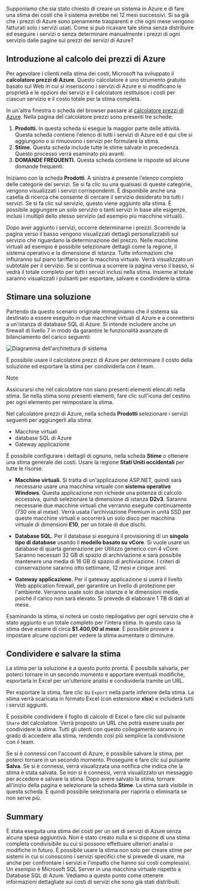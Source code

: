 Supponiamo che sia stato chiesto di creare un sistema in Azure e di fare una stima dei costi che il sistema avrebbe nei 12 mesi successivi. Si sa già che i prezzi di Azure sono pienamente trasparenti e che ogni mese vengono fatturati solo i servizi usati. Come si può ricavare tale stima senza distribuire ed eseguire i servizi o senza determinare manualmente i prezzi di ogni servizio dalle pagine sui prezzi dei servizi di Azure? 

## <a name="introducing-the-azure-pricing-calculator"></a>Introduzione al calcolo dei prezzi di Azure

Per agevolare i clienti nella stima dei costi, Microsoft ha sviluppato il **calcolatore prezzi di Azure**. Questo calcolatore è uno strumento gratuito basato sul Web in cui si inseriscono i servizi di Azure e si modificano le proprietà e le opzioni dei servizi e il calcolatore restituisce i costi per ciascun servizio e il costo totale per la stima completa.

In un'altra finestra o scheda del browser passare al [calcolatore prezzi di Azure](https://azure.microsoft.com/pricing/calculator/). Nella pagina del calcolatore prezzi sono presenti tre schede:

1. **Prodotti.** In questa scheda si esegue la maggior parte delle attività. Questa scheda contiene l'elenco di tutti i servizi di Azure ed è qui che si aggiungono o si rimuovono i servizi per formulare la stima.
2. **Stime.** Questa scheda include tutte le stime salvate in precedenza. Questo processo verrà esaminato più avanti.
3. **DOMANDE FREQUENTI.** Questa scheda contiene le risposte ad alcune domande frequenti.

Iniziamo con la scheda **Prodotti**. A sinistra è presente l'elenco completo delle categorie dei servizi. Se si fa clic su una qualsiasi di queste categorie, vengono visualizzati i servizi corrispondenti. È disponibile anche una casella di ricerca che consente di cercare il servizio desiderato tra tutti i servizi. Se si fa clic sul servizio, questo viene aggiunto alla stima. È possibile aggiungere un solo servizio o tanti servizi in base alle esigenze, inclusi i multipli dello stesso servizio (ad esempio più macchine virtuali). 

Dopo aver aggiunto i servizi, occorre determinarne i prezzi. Scorrendo la pagina verso il basso vengono visualizzati dettagli personalizzabili sul servizio che riguardano la determinazione del prezzo. Nelle macchine virtuali ad esempio è possibile selezionare dettagli come la regione, il sistema operativo e la dimensione di istanza. Tutte informazioni che influiranno sul piano tariffario per la macchina virtuale. Verrà visualizzato un subtotale per il servizio. Se si continua a scorrere la pagina verso il basso, si vedrà il totale completo per tutti i servizi inclusi nella stima. Insieme al totale saranno visualizzati i pulsanti per esportare, salvare e condividere la stima.

## <a name="estimate-a-solution"></a>Stimare una soluzione

Partendo da questo scenario originale immaginiamo che il sistema sia destinato a essere eseguito in due macchine virtuali di Azure e a connettersi a un'istanza di database SQL di Azure. Si intende includere anche un firewall di livello 7 in modo da garantire le funzionalità avanzate di bilanciamento del carico seguenti:

![Diagramma dell'architettura di sistema](../images/estimate-costs-architecture.png)

È possibile usare il calcolatore prezzi di Azure per determinare il costo della soluzione ed esportare la stima per condividerla con il team.

> [!NOTE]
> Assicurarsi che nel calcolatore non siano presenti elementi elencati nella stima. Se nella stima sono presenti elementi, fare clic sull'icona del cestino per ogni elemento per reimpostare la stima.

Nel calcolatore prezzi di Azure, nella scheda **Prodotti** selezionare i servizi seguenti per aggiungerli alla stima:

- Macchine virtuali
- database SQL di Azure
- Gateway applicazione

È possibile configurare i dettagli di ognuno, nella scheda **Stime** o ottenere una stima generale dei costi. Usare la regione **Stati Uniti occidentali** per tutte le risorse.

* **Macchine virtuali.** Si tratta di un'applicazione ASP.NET, quindi sarà necessario usare una macchina virtuale con **sistema operativo Windows**. Questa applicazione non richiede una potenza di calcolo eccessiva, quindi selezionare la dimensione di istanza **D2v3**. Saranno necessarie due macchine virtuali che verranno eseguite continuamente (730 ore al mese). Verrà usata l'archiviazione Premium in unità SSD per queste macchine virtuali e occorrerà un solo disco per macchina virtuale di dimensioni **E10**, per un totale di due dischi. 

* **Database SQL.** Per il database si eseguirà il provisioning di un **singolo tipo di database** usando il **modello basato su vCore**. Si vuole usare un database di quarta generazione per Utilizzo generico con 4 vCore. Saranno necessari 32 GB di spazio di archiviazione e sarà possibile mantenere una media di 16 GB di spazio di archiviazione. I criteri di conservazione saranno otto settimane, 12 mesi e cinque anni. 

* **Gateway applicazione.** Per il gateway applicazione si userà il livello Web application firewall, per garantire un livello di protezione per l'ambiente. Verranno usate solo due istanze e le dimensioni medie, poiché il carico non sarà elevato. Si prevede di elaborare 1 TB di dati al mese.

Esaminando la stima, si noterà un costo riepilogativo per ogni servizio che è stato aggiunto e un totale completo per l'intera stima. In questo caso la stima deve essere di circa **$1.400,00 al mese**. È possibile provare a impostare alcune opzioni per vedere la stima aumentare o diminuire.

## <a name="share-and-save-your-estimate"></a>Condividere e salvare la stima

La stima per la soluzione è a questo punto pronta. È possibile salvarla, per poterci tornare in un secondo momento e apportare eventuali modifiche, esportarla in Excel per un'ulteriore analisi e condividerla tramite un URL. 

Per esportare la stima, fare clic su `Export` nella parte inferiore della stima. La stima verrà scaricata in formato Excel (con estensione **xlsx**) e includerà tutti i servizi aggiunti.

È possibile condividere il foglio di calcolo di Excel o fare clic sul pulsante `Share` del calcolatore. Verrà proposto un URL che potrà essere usato per condividere la stima. Tutti gli utenti con questo collegamento saranno in grado di accedere alla stima, rendendo così più semplice la condivisione con il team.

Se si è connessi con l'account di Azure, è possibile salvare la stima, per poterci tornare in un secondo momento. Proseguire e fare clic sul pulsante **Salva**. Se si è connessi, verrà visualizzata una notifica che indica che la stima è stata salvata. Se non si è connessi, verrà visualizzato un messaggio per accedere e salvare la stima. Dopo avere salvato la stima, tornare all'inizio della pagina e selezionare la scheda **Stime**. La stima sarà visibile in questa scheda. È quindi possibile selezionarla per riaprirla o eliminarla se non serve più.

## <a name="summary"></a>Summary

È stata eseguita una stima dei costi per un set di servizi di Azure senza alcuna spesa aggiuntiva. Non è stato creato nulla e si dispone di una stima completa condivisibile su cui si possono effettuare ulteriori analisi o modifiche in futuro. È possibile usare la stima non solo per creare stime per sistemi in cui si conoscono i servizi specifici che si prevede di usare, ma anche per confrontare i servizi e l'impatto che hanno sui costi complessivi. Un esempio è Microsoft SQL Server in una macchina virtuale rispetto a Database SQL di Azure. Vediamo a questo punto come ottenere informazioni dettagliate sui costi di servizi che sono già stati distribuiti.